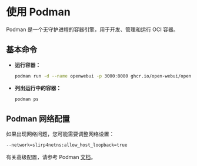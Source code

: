 # 使用 Podman

Podman 是一个无守护进程的容器引擎，用于开发、管理和运行 OCI 容器。

## 基本命令

- **运行容器：**

  ```bash
  podman run -d --name openwebui -p 3000:8080 ghcr.io/open-webui/open-webui:main
  ```

- **列出运行中的容器：**

  ```bash
  podman ps
  ```

## Podman 网络配置

如果出现网络问题，您可能需要调整网络设置：

```bash
--network=slirp4netns:allow_host_loopback=true
```

有关高级配置，请参考 Podman [文档](https://podman.io/)。
